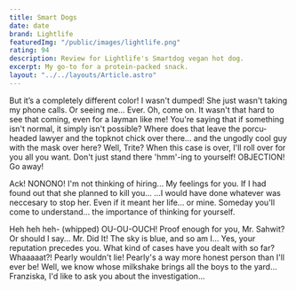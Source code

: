 ```yaml
---
title: Smart Dogs
date: date
brand: Lightlife
featuredImg: "/public/images/lightlife.png"
rating: 94
description: Review for Lightlife's Smartdog vegan hot dog.
excerpt: My go-to for a protein-packed snack.
layout: "../../layouts/Article.astro"
---
```


But it’s a completely different color! I wasn't dumped! She just wasn't taking my phone calls. Or seeing me... Ever. Oh, come on. It wasn't that hard to see that coming, even for a layman like me! You're saying that if something isn't normal, it simply isn't possible? Where does that leave the porcu-headed lawyer and the topknot chick over there... and the ungodly cool guy with the mask over here? Well, Trite? When this case is over, I'll roll over for you all you want. Don't just stand there 'hmm'-ing to yourself! OBJECTION! Go away!

Ack! NONONO! I'm not thinking of hiring... My feelings for you. If I had found out that she planned to kill you… …I would have done whatever was neccesary to stop her. Even if it meant her life… or mine. Someday you'll come to understand... the importance of thinking for yourself.

Heh heh heh- (whipped) OU-OU-OUCH! Proof enough for you, Mr. Sahwit? Or should I say... Mr. Did It! The sky is blue, and so am I... Yes, your reputation precedes you. What kind of cases have you dealt with so far? Whaaaaat?! Pearly wouldn't lie! Pearly's a way more honest person than I'll ever be! Well, we know whose milkshake brings all the boys to the yard... Franziska, I'd like to ask you about the investigation...

